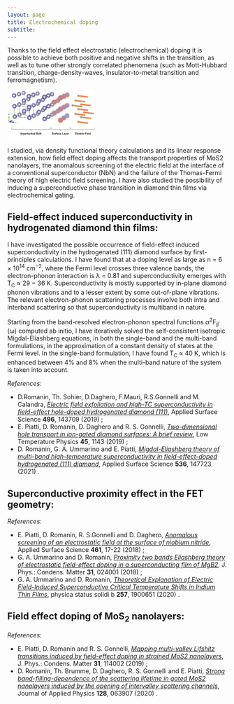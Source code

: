 ```yaml
---
layout: page
title: Electrochemical doping
subtitle: 
---
```


Thanks to the field effect electrostatic (electrochemical) doping it is possible to achieve both positive and negative shifts in the transition, as well as to tune other strongly correlated phenomena (such as Mott-Hubbard transition, charge-density-waves, insulator-to-metal transition and ferromagnetism).


 <img src="./assets/img/proximity_model.jpg" width="200" />

I studied, via density functional theory calculations and its linear response extension, how field effect doping affects the transport properties of MoS2 nanolayers, the anomalous screening of the electric field at the interface of a conventional superconductor (NbN) and the failure of the Thomas-Fermi theory of high electric field screening. I have also studied the possibility of inducing a superconductive phase transition in diamond thin films via electrochemical gating.

## Field-effect induced superconductivity in hydrogenated diamond thin films:

I have investigated the possible occurrence of field-effect induced superconductivity in the hydrogenated (111) diamond surface by first-principles calculations. I have found that at a doping level as large as n = 6 × 10<sup>14</sup> cm<sup>−2</sup>, where the Fermi level crosses three valence bands, the electron-phonon interaction is λ = 0.81 and superconductivity emerges with T<sub>C</sub> ≈ 29 − 36 K. Superconductivity is mostly supported by in-plane diamond phonon vibrations and to a lesser extent by some out-of-plane vibrations. The relevant electron-phonon scattering processes involve both intra and interband scattering so that superconductivity is multiband in nature.

Starting from the band-resolved electron-phonon spectral functions α<sup>2</sup>F<sub>jj′</sub> (ω) computed ab initio, I have iteratively solved the self-consistent isotropic Migdal-Eliashberg equations, in both the single-band and the multi-band formulations, in the approximation of a constant density of states at the Fermi level. In the single-band formulation, I have found T<sub>C</sub> ≈ 40 K, which is enhanced between 4% and 8% when the multi-band nature of the system is taken into account.

_References_:
* D.Romanin, Th. Sohier, D.Daghero, F.Mauri, R.S.Gonnelli and M. Calandra, [_Electric field exfoliation and high-TC superconductivity in field-effect hole-doped hydrogenated diamond (111)_](https://scholar.google.com/citations?hl=en&user=0U81UJ8AAAAJ&view_op=list_works&sortby=pubdate), Applied Surface Science **496**, 143709 (2019) ;
* E. Piatti, D. Romanin, D. Daghero and R. S. Gonnelli, [_Two-dimensional hole transport in ion-gated diamond surfaces: A brief review_](https://aip.scitation.org/doi/abs/10.1063/10.0000122), Low Temperature Physics **45**, 1143 (2019) ;
* D. Romanin, G. A. Ummarino and E. Piatti, [_Migdal-Eliashberg theory of multi-band high-temperature superconductivity in field-effect-doped hydrogenated (111) diamond_](https://www.sciencedirect.com/science/article/abs/pii/S0169433220324806), Applied Surface Science **536**, 147723 (2021) .

## Superconductive proximity effect in the FET geometry:

_References_:
* E. Piatti, D. Romanin, R. S.Gonnelli and D. Daghero, [_Anomalous screening of an electrostatic field at the surface of niobium nitride_](https://www.sciencedirect.com/science/article/abs/pii/S0169433218315022), Applied Surface Science **461**, 17-22 (2018) ;
* G. A. Ummarino and D. Romanin, [_Proximity two bands Eliashberg theory of electrostatic field-effect doping in a superconducting film of MgB2_](https://iopscience.iop.org/article/10.1088/1361-648X/aaef6b/meta), J. Phys.: Condens. Matter **31**, 024001 (2018) ;
* G. A. Ummarino and D. Romanin, [_Theoretical Explanation of Electric Field-Induced Superconductive Critical Temperature Shifts in Indium Thin Films_](https://onlinelibrary.wiley.com/doi/abs/10.1002/pssb.201900651), physica status solidi b **257**, 1900651 (2020) .

## Field effect doping of MoS<sub>2</sub> nanolayers:

_References_:
* E. Piatti, D. Romanin and R. S. Gonnelli, [_Mapping multi-valley Lifshitz transitions induced by field-effect doping in strained MoS2 nanolayers_](https://iopscience.iop.org/article/10.1088/1361-648X/aaf981/meta), J. Phys.: Condens. Matter **31**, 114002 (2019) ;
* D. Romanin, Th. Brumme, D. Daghero, R. S. Gonnelli and E. Piatti, [_Strong band-filling-dependence of the scattering lifetime in gated MoS2 nanolayers induced by the opening of intervalley scattering channels_](https://aip.scitation.org/doi/abs/10.1063/5.0017921), Journal of Applied Physics **128**, 063907 (2020) .
